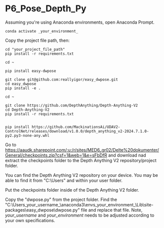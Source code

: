 # P6_Pose_Depth_Py

Assuming you're using Anaconda environments, open Anaconda Prompt.

    conda activate _your_environment_

Copy the project file path, then:
    
    cd "your_project_file_path"
    pip install -r requirements.txt

    cd ~

    pip install easy-dwpose

    git clone git@github.com:reallyigor/easy_dwpose.git
    cd easy_dwpose
    pip install -e .

    cd ~

    git clone https://github.com/DepthAnything/Depth-Anything-V2
    cd Depth-Anything-V2
    pip install -r requirements.txt


    pip install https://github.com/MackinationsAi/UDAV2-ControlNet/releases/download/v1.0.0/depth_anything_v2-2024.7.1.0-py2.py3-none-any.whl

Go to https://aaudk.sharepoint.com/:u:/r/sites/MED6_gr02/Delte%20dokumenter/General/checkpoints.zip?csf=1&web=1&e=sFbDfR and download nad extract the checkpoints folder to the Depth Anything V2 repository/project folder.

You can find the Depth Anything V2 repository on your device. You may be able to find it from "C:\Users" and within your user folder.

Put the checkpoints folder inside of the Depth Anything V2 folder.

Copy the "dwpose.py" from the project folder.
    Find the "C:\Users\_your_username_\anaconda3\envs\_your_environment_\Lib\site-packages\easy_dwpose\dwpose.py" file and replace that file.
        Note, _your_username_ and _your_environment_ needs to be adjusted according to your own specifications.

